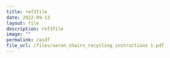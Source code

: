 ```yaml
---
title: ref3file
date: 2022-09-13
layout: file
description: ref3file
image: ""
permalink: /asdf
file_url: /files/aeron_chairs_recycling_instructions 1.pdf
---
```

